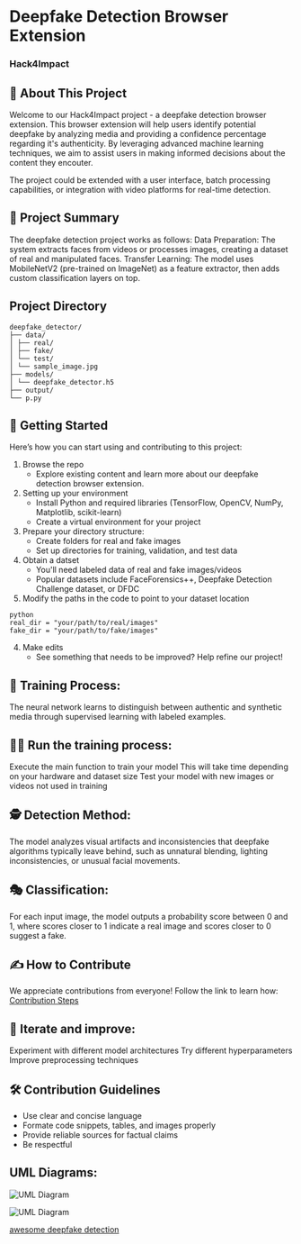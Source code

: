 # Deepfake Detection Browser Extension
### Hack4Impact

## 📖 About This Project
Welcome to our Hack4Impact project - a deepfake detection browser extension. This browser extension will help users identify potential deepfake by analyzing media and providing a confidence percentage regarding it's authenticity. By leveraging advanced machine learning techniques, we aim to assist users in making informed decisions about the content they encouter.

The project could be extended with a user interface, batch processing capabilities, or integration with video platforms for real-time detection.

## 📜 Project Summary
The deepfake detection project works as follows:
Data Preparation: The system extracts faces from videos or processes images, creating a dataset of real and manipulated faces.
Transfer Learning: The model uses MobileNetV2 (pre-trained on ImageNet) as a feature extractor, then adds custom classification layers on top.

## Project Directory

```
deepfake_detector/
├── data/
│ ├── real/
│ ├── fake/
│ └── test/
│ └── sample_image.jpg
├── models/
│ └── deepfake_detector.h5
├── output/
└── p.py
```

## 🚀 Getting Started
Here’s how you can start using and contributing to this project:
1. Browse the repo
    - Explore existing content and learn more about our deepfake detection browser extension.
2. Setting up your environment
    - Install Python and required libraries (TensorFlow, OpenCV, NumPy, Matplotlib, scikit-learn)
    - Create a virtual environment for your project
3. Prepare your directory structure:
    - Create folders for real and fake images
    - Set up directories for training, validation, and test data
3. Obtain a datset 
    - You'll need labeled data of real and fake images/videos
    - Popular datasets include FaceForensics++, Deepfake Detection Challenge dataset, or DFDC
4. Modify the paths in the code to point to your dataset location
```
python
real_dir = "your/path/to/real/images"
fake_dir = "your/path/to/fake/images"
```
4. Make edits 
    - See something that needs to be improved? Help refine our project!

## 👟 Training Process:
The neural network learns to distinguish between authentic and synthetic media through supervised learning with labeled examples.

## 🏃‍♀️ Run the training process:
Execute the main function to train your model
This will take time depending on your hardware and dataset size
Test your model with new images or videos not used in training

## 🕵️ Detection Method: 
The model analyzes visual artifacts and inconsistencies that deepfake algorithms typically leave behind, such as unnatural blending, lighting inconsistencies, or unusual facial movements.

## 🎭 Classification: 
For each input image, the model outputs a probability score between 0 and 1, where scores closer to 1 indicate a real image and scores closer to 0 suggest a fake.

## ✍️ How to Contribute
We appreciate contributions from everyone! Follow the link to learn how: <br>
[Contribution Steps](./CONTRIBUTING.md#SubmittingChanges)


## 🔄️ Iterate and improve:
Experiment with different model architectures
Try different hyperparameters
Improve preprocessing techniques

## 🛠 Contribution Guidelines
- Use clear and concise language
- Formate code snippets, tables, and images properly
- Provide reliable sources for factual claims
- Be respectful

## UML Diagrams:

![UML Diagram](https://github.com/psyminsays/Team-TAPM/blob/main/uml_diagram/hackathon_uml1.png)

![UML Diagram](https://github.com/psyminsays/Team-TAPM/blob/main/uml_diagram/hackathon_uml2.png)

[awesome deepfake detection](https://github.com/Daisy-Zhang/Awesome-Deepfakes-Detection?tab=readme-ov-file#datasets)
